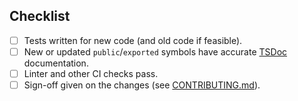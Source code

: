 <!-- Thanks for submitting a PR! Please ensure the following requirements are met in order for us to review your PR -->

## Checklist

- [ ] Tests written for new code (and old code if feasible).
- [ ] New or updated `public`/`exported` symbols have accurate [TSDoc](https://tsdoc.org/) documentation.
- [ ] Linter and other CI checks pass.
- [ ] Sign-off given on the changes (see [CONTRIBUTING.md](https://github.com/matrix-org/matrix-js-sdk/blob/develop/CONTRIBUTING.md)).
